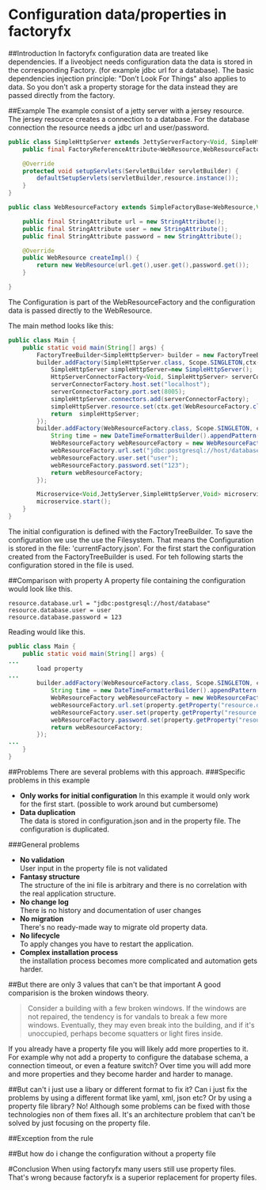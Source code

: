 # Configuration data/properties in factoryfx

##Introduction
In factoryfx configuration data are treated like dependencies.
If a liveobject needs configuration data the data is stored in the corresponding Factory.
(for example jdbc url for a database).
The basic dependencies injection principle: "Don’t Look For Things" also applies to data. So you don't ask a property storage for the data instead they are passed directly from the factory.

##Example
The example consist of a jetty server with a jersey resource. The jersey resource creates a connection to a database.
For the database connection the resource needs a jdbc url and user/password.

```java
public class SimpleHttpServer extends JettyServerFactory<Void, SimpleHttpServer> {
    public final FactoryReferenceAttribute<WebResource,WebResourceFactory> resource = new FactoryReferenceAttribute<>(WebResourceFactory.class);

    @Override
    protected void setupServlets(ServletBuilder servletBuilder) {
        defaultSetupServlets(servletBuilder,resource.instance());
    }
}

public class WebResourceFactory extends SimpleFactoryBase<WebResource,Void, SimpleHttpServer> {

    public final StringAttribute url = new StringAttribute();
    public final StringAttribute user = new StringAttribute();
    public final StringAttribute password = new StringAttribute();

    @Override
    public WebResource createImpl() {
        return new WebResource(url.get(),user.get(),password.get());
    }

}
```
The Configuration is part of the WebResourceFactory and the configuration data is passed directly to the WebResource.

The main method looks like this:
```java
public class Main {
    public static void main(String[] args) {
        FactoryTreeBuilder<SimpleHttpServer> builder = new FactoryTreeBuilder<>(SimpleHttpServer.class);
        builder.addFactory(SimpleHttpServer.class, Scope.SINGLETON,ctx->{
            SimpleHttpServer simpleHttpServer=new SimpleHttpServer();
            HttpServerConnectorFactory<Void, SimpleHttpServer> serverConnectorFactory = new HttpServerConnectorFactory<>();
            serverConnectorFactory.host.set("localhost");
            serverConnectorFactory.port.set(8005);
            simpleHttpServer.connectors.add(serverConnectorFactory);
            simpleHttpServer.resource.set(ctx.get(WebResourceFactory.class));
            return  simpleHttpServer;
        });
        builder.addFactory(WebResourceFactory.class, Scope.SINGLETON, ctx->{
            String time = new DateTimeFormatterBuilder().appendPattern("dd.MM.yyyy HH:mm:ss.SSS").toFormatter().format(LocalDateTime.now());
            WebResourceFactory webResourceFactory = new WebResourceFactory();
            webResourceFactory.url.set("jdbc:postgresql://host/database");
            webResourceFactory.user.set("user");
            webResourceFactory.password.set("123");
            return webResourceFactory;
        });

        Microservice<Void,JettyServer,SimpleHttpServer,Void> microservice = MicroserviceBuilder.buildFilesystemMicroservice(builder.buildTree(),(Paths).get("./"));
        microservice.start();
    }
}
```
The initial configuration is defined with the FactoryTreeBuilder. 
To save the configuration we use the use the Filesystem. That means the Configuration is stored in the file: 'currentFactory.json'.
For the first start the configuration created from the FactoryTreeBuilder is used. For teh following starts the configuration stored in the file is used.


##Comparison with property
A property file containing the configuration would look like this.
```
resource.database.url = "jdbc:postgresql://host/database"
resource.database.user = user
resource.database.password = 123
```
Reading would like this.
```java
public class Main {
    public static void main(String[] args) {
...
        load property
...
        builder.addFactory(WebResourceFactory.class, Scope.SINGLETON, ctx->{
            String time = new DateTimeFormatterBuilder().appendPattern("dd.MM.yyyy HH:mm:ss.SSS").toFormatter().format(LocalDateTime.now());
            WebResourceFactory webResourceFactory = new WebResourceFactory();
            webResourceFactory.url.set(property.getProperty("resource.database.url"));
            webResourceFactory.user.set(property.getProperty("resource.database.user"));
            webResourceFactory.password.set(property.getProperty("resource.database.password"));
            return webResourceFactory;
        });
...
    }
}
```
##Problems
There are several problems with this approach.
###Specific problems in this example
* **Only works for initial configuration**
In this example it would only work for the first start. (possible to work around but cumbersome)
* **Data duplication**<br>
The data is stored in configuration.json and in the property file.
The configuration is duplicated.

###General problems
* **No validation**<br>
User input in the property file is not validated
* **Fantasy structure**<br>
The structure of the ini file is arbitrary and there is no correlation with the real application structure.
* **No change log**<br>
There is no history and documentation of user changes
* **No migration**<br>
There's no ready-made way to migrate old property data.
* **No lifecycle**<br>
To apply changes you have to restart the application.
* **Complex installation process**<br>
the installation process becomes more complicated and automation gets harder.

##But there are only 3 values that can't be that important
A good comparision is the broken windows theory.
> Consider a building with a few broken windows. If the windows are not repaired, the tendency is for vandals to break a few more windows. Eventually, they may even break into the building, and if it's unoccupied, perhaps become squatters or light fires inside. 

If you already have a property file you will likely add more properties to it. For example why not add a property to configure the database schema, a connection timeout, or even a feature switch? Over time you will add more and more properties and they become harder and harder to manage.

##But can't i just use a libary or different format to fix it?
Can i just fix the problems by using a different format like yaml, xml, json etc? Or by using a property file library? 
No! Although some problems can be fixed with those technologies non of them fixes all.
It's an architecture problem that can't be solved by just focusing on the property file.

##Exception from the rule

##But how do i change the configuration without a property file

#Conclusion
When using factoryfx many users still use property files. That's wrong because factoryfx is a superior replacement for property files.
